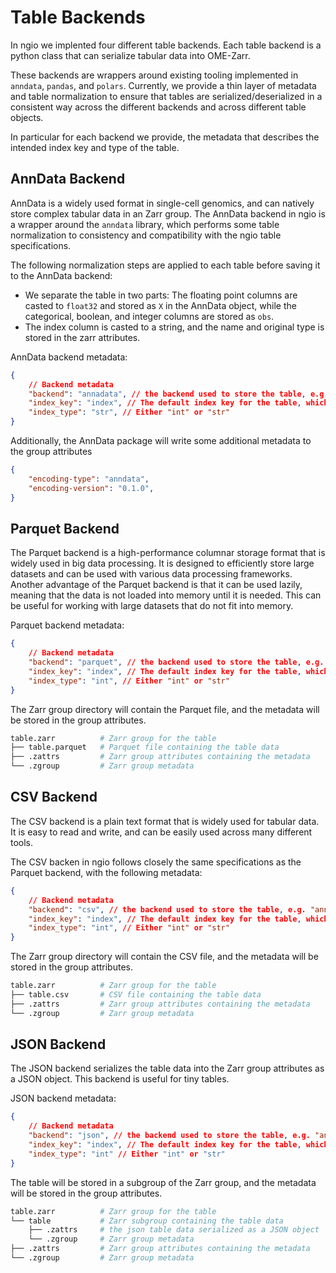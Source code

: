 # Table Backends

In ngio we implented four different table backends. Each table backend is a python class that can serialize tabular data into OME-Zarr.

These backends are wrappers around existing tooling implemented in `anndata`, `pandas`, and `polars`.
Currently, we provide a thin layer of metadata and table normalization to ensure that tables are serialized/deserialized in a consistent way across the different backends and across different table objects.

In particular for each backend we provide, the metadata that describes the intended index key and type of the table.

## AnnData Backend

AnnData is a widely used format in single-cell genomics, and can natively store complex tabular data in an Zarr group. The AnnData backend in ngio is a wrapper around the `anndata` library, which performs some table normalization to consistency and compatibility with the ngio table specifications.

The following normalization steps are applied to each table before saving it to the AnnData backend:

- We separate the table in two parts: The floating point columns are casted to `float32` and stored as `X` in the AnnData object, while the categorical, boolean, and integer columns are stored as `obs`.
- The index column is casted to a string, and the name and original type is stored in the zarr attributes.

AnnData backend metadata:

```json
{
    // Backend metadata
    "backend": "annadata", // the backend used to store the table, e.g. "annadata", "parquet", etc..
    "index_key": "index", // The default index key for the table, which is used to identify each row.
    "index_type": "str", // Either "int" or "str"
}
```

Additionally, the AnnData package will write some additional metadata to the group attributes

```json
{
    "encoding-type": "anndata",
    "encoding-version": "0.1.0",
}
```

## Parquet Backend

The Parquet backend is a high-performance columnar storage format that is widely used in big data processing. It is designed to efficiently store large datasets and can be used with various data processing frameworks.
Another advantage of the Parquet backend is that it can be used lazily, meaning that the data is not loaded into memory until it is needed. This can be useful for working with large datasets that do not fit into memory.

Parquet backend metadata:

```json
{
    // Backend metadata
    "backend": "parquet", // the backend used to store the table, e.g. "annadata", "parquet", etc..
    "index_key": "index", // The default index key for the table, which is used to identify each row.
    "index_type": "int", // Either "int" or "str"
}
```

The Zarr group directory will contain the Parquet file, and the metadata will be stored in the group attributes.

```bash
table.zarr          # Zarr group for the table
├── table.parquet   # Parquet file containing the table data
├── .zattrs         # Zarr group attributes containing the metadata
└── .zgroup         # Zarr group metadata
```

## CSV Backend

The CSV backend is a plain text format that is widely used for tabular data. It is easy to read and write, and can be easily used across many different tools.

The CSV backen in ngio follows closely the same specifications as the Parquet backend, with the following metadata:

```json
{
    // Backend metadata
    "backend": "csv", // the backend used to store the table, e.g. "annadata", "parquet", etc..
    "index_key": "index", // The default index key for the table, which is used to identify each row.
    "index_type": "int", // Either "int" or "str"
}
```

The Zarr group directory will contain the CSV file, and the metadata will be stored in the group attributes.

```bash
table.zarr          # Zarr group for the table
├── table.csv       # CSV file containing the table data
├── .zattrs         # Zarr group attributes containing the metadata
└── .zgroup         # Zarr group metadata
```

## JSON Backend

The JSON backend serializes the table data into the Zarr group attributes as a JSON object. This backend is useful for tiny tables.

JSON backend metadata:

```json
{
    // Backend metadata
    "backend": "json", // the backend used to store the table, e.g. "annadata", "parquet", etc..
    "index_key": "index", // The default index key for the table, which is used to identify each row.
    "index_type": "int" // Either "int" or "str"
}
```

The table will be stored in a subgroup of the Zarr group, and the metadata will be stored in the group attributes.

```bash
table.zarr          # Zarr group for the table
└── table           # Zarr subgroup containing the table data
    ├── .zattrs     # the json table data serialized as a JSON object
    └── .zgroup     # Zarr group metadata
├── .zattrs         # Zarr group attributes containing the metadata
└── .zgroup         # Zarr group metadata
```

